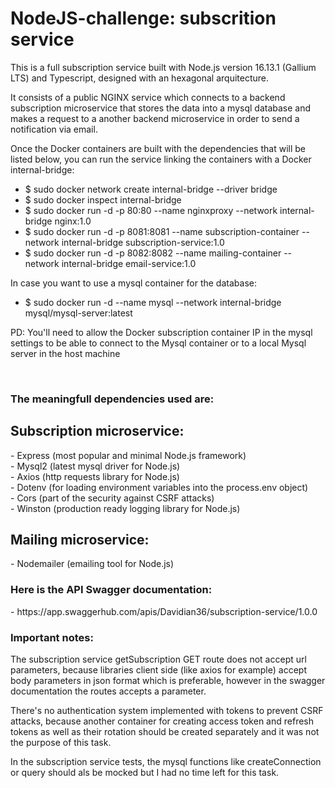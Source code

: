 # NodeJS-challenge: subscrition service

This is a full subscription service built with Node.js version 16.13.1 (Gallium LTS) and Typescript, designed with an hexagonal arquitecture.

It consists of a public NGINX service which connects to a backend subscription microservice that stores the data into a mysql database and makes a request to a another backend microservice in order to send a notification via email.

Once the Docker containers are built with the dependencies that will be listed below, you can run the service linking the containers with a Docker internal-bridge:

- $ sudo docker network create internal-bridge --driver bridge
- $ sudo docker inspect internal-bridge
- $ sudo docker run -d -p 80:80 --name nginxproxy --network internal-bridge nginx:1.0
- $ sudo docker run -d -p 8081:8081 --name subscription-container --network internal-bridge subscription-service:1.0
- $ sudo docker run -d -p 8082:8082 --name mailing-container --network internal-bridge email-service:1.0

In case you want to use a mysql container for the database:

- $ sudo docker run -d --name mysql --network internal-bridge mysql/mysql-server:latest

PD: You'll need to allow the Docker subscription container IP in the mysql settings to be able to connect to the Mysql container or to a local Mysql server in the host machine

<br>
<h3>The meaningfull dependencies used are:</h3>

<h2>Subscription microservice:</h2>
    - Express (most popular and minimal Node.js framework)<br>
    - Mysql2 (latest mysql driver for Node.js)<br>
    - Axios (http requests library for Node.js)<br>
    - Dotenv (for loading environment variables into the process.env object)<br>
    - Cors (part of the security against CSRF attacks)<br>
    - Winston (production ready logging library for Node.js)<br>

<h2>Mailing microservice:</h2>
  - Nodemailer (emailing tool for Node.js)

<br>
<h3>Here is the API Swagger documentation:</h3>
  - https://app.swaggerhub.com/apis/Davidian36/subscription-service/1.0.0

<br>
<h3>Important notes:</h3>

The subscription service getSubscription GET route does not accept url parameters, because libraries client side (like axios for example) accept body parameters in json format which is preferable, however in the swagger documentation the routes accepts a parameter.

There's no authentication system implemented with tokens to prevent CSRF attacks, because another container for creating access token and refresh tokens as well as their rotation should be created separately and it was not the purpose of this task.

In the subscription service tests, the mysql functions like createConnection or query should als be mocked but I had no time left for this task.                                                                                                                                                                                
